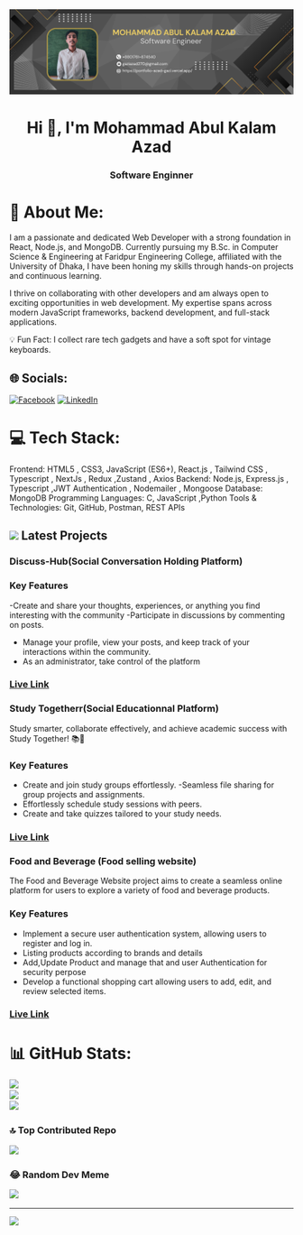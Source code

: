 
<img src="Gray Modern Digital Marketing Linkedln Article Cover Image (1).png">

<h1 align="center">Hi 👋, I'm Mohammad Abul Kalam Azad</h1>
<h3 align="center"> Software Enginner </h3>

# 💫 About Me:
I am a passionate and dedicated Web Developer with a strong foundation in React, Node.js, and MongoDB. Currently pursuing my B.Sc. in Computer Science & Engineering at Faridpur Engineering College, affiliated with the University of Dhaka, I have been honing my skills through hands-on projects and continuous learning.

I thrive on collaborating with other developers and am always open to exciting opportunities in web development. My expertise spans across modern JavaScript frameworks, backend development, and full-stack applications.

💡 Fun Fact: I collect rare tech gadgets and have a soft spot for vintage keyboards.


## 🌐 Socials:
[![Facebook](https://img.shields.io/badge/Facebook-%231877F2.svg?logo=Facebook&logoColor=white)](https://facebook.com/gaziabulkalam.azad.75) [![LinkedIn](https://img.shields.io/badge/LinkedIn-%230077B5.svg?logo=linkedin&logoColor=white)](https://linkedin.com/in/gazi-azad-49ab71294/) 

# 💻 Tech Stack:
Frontend: HTML5 , CSS3, JavaScript (ES6+), React.js , Tailwind CSS , Typescript ,  NextJs , Redux ,Zustand , Axios
Backend: Node.js, Express.js , Typescript ,JWT Authentication , Nodemailer , Mongoose
Database: MongoDB
Programming Languages: C, JavaScript ,Python 
Tools & Technologies: Git, GitHub, Postman, REST APIs


##  <img src="https://c.tenor.com/NCRHhqkXrJYAAAAi/programmers-go-internet.gif" width="25"> Latest Projects

<h3>Discuss-Hub(Social Conversation Holding Platform)</h3>

### Key Features

-Create and share your thoughts, experiences, or anything you find interesting with the community
-Participate in discussions by commenting on posts. 
- Manage your profile, view your posts, and keep track of your interactions within the community.
- As an administrator, take control of the platform

### <a href="https://discuss-hub-ec6b5.web.app/">Live Link</a>

<h3>Study Togetherr(Social Educationnal Platform)</h3>
Study smarter, collaborate effectively, and achieve academic success with Study Together! 📚🚀

### Key Features

- Create and join study groups effortlessly.
-Seamless file sharing for group projects and assignments.
- Effortlessly schedule study sessions with peers.
- Create and take quizzes tailored to your study needs.

### <a href="https://study-together-10951.web.app/">Live Link</a>

<h3>Food and Beverage (Food selling website)</h3>
The Food and Beverage Website project aims to create a seamless online platform for users to explore a variety of food and beverage products.

### Key Features

- Implement a secure user authentication system, allowing users to register and log in.
- Listing products according to brands and details
- Add,Update Product and manage that and user Authentication for security perpose
- Develop a functional shopping cart allowing users to add, edit, and review selected items.

### <a href="https://food-and-beverage-8cdde.web.app/">Live Link</a>




# 📊 GitHub Stats:
![](https://github-readme-stats.vercel.app/api?username=gazi275&theme=dark&hide_border=false&include_all_commits=false&count_private=true)<br/>
![](https://github-readme-streak-stats.herokuapp.com/?user=gazi275&theme=dark&hide_border=false)<br/>
![](https://github-readme-stats.vercel.app/api/top-langs/?username=gazi275&theme=dark&hide_border=false&include_all_commits=false&count_private=true&layout=compact)


### 🔝 Top Contributed Repo
![](https://github-contributor-stats.vercel.app/api?username=gazi275&limit=5&theme=dark&combine_all_yearly_contributions=true)

### 😂 Random Dev Meme
<img src='https://randommeme-five.vercel.app/' style="height: 400px;"/>

---
[![](https://visitcount.itsvg.in/api?id=gazi275&icon=0&color=0)](https://visitcount.itsvg.in)





